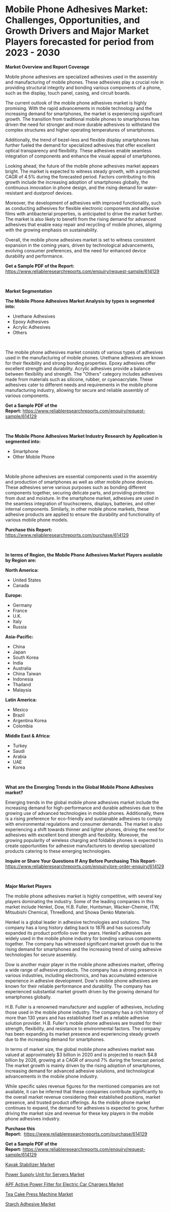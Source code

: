 <p><h1>Mobile Phone Adhesives Market: Challenges, Opportunities, and Growth Drivers and Major Market Players forecasted for period from 2023 - 2030</h1></p><p><strong>Market Overview and Report Coverage</strong></p>
<p><p>Mobile phone adhesives are specialized adhesives used in the assembly and manufacturing of mobile phones. These adhesives play a crucial role in providing structural integrity and bonding various components of a phone, such as the display, touch panel, casing, and circuit boards.</p><p>The current outlook of the mobile phone adhesives market is highly promising. With the rapid advancements in mobile technology and the increasing demand for smartphones, the market is experiencing significant growth. The transition from traditional mobile phones to smartphones has driven the need for stronger and more durable adhesives to withstand the complex structures and higher operating temperatures of smartphones.</p><p>Additionally, the trend of bezel-less and flexible display smartphones has further fueled the demand for specialized adhesives that offer excellent optical transparency and flexibility. These adhesives enable seamless integration of components and enhance the visual appeal of smartphones.</p><p>Looking ahead, the future of the mobile phone adhesives market appears bright. The market is expected to witness steady growth, with a projected CAGR of 4.5% during the forecasted period. Factors contributing to this growth include the increasing adoption of smartphones globally, the continuous innovation in phone design, and the rising demand for water-resistant and dustproof devices.</p><p>Moreover, the development of adhesives with improved functionality, such as conducting adhesives for flexible electronic components and adhesive films with antibacterial properties, is anticipated to drive the market further. The market is also likely to benefit from the rising demand for advanced adhesives that enable easy repair and recycling of mobile phones, aligning with the growing emphasis on sustainability.</p><p>Overall, the mobile phone adhesives market is set to witness consistent expansion in the coming years, driven by technological advancements, evolving consumer preferences, and the need for enhanced device durability and performance.</p></p>
<p><strong>Get a Sample PDF of the Report:</strong> <a href="https://www.reliableresearchreports.com/enquiry/request-sample/614129">https://www.reliableresearchreports.com/enquiry/request-sample/614129</a></p>
<p>&nbsp;</p>
<p><strong>Market Segmentation</strong></p>
<p><strong>The Mobile Phone Adhesives Market Analysis by types is segmented into:</strong></p>
<p><ul><li>Urethane Adhesives</li><li>Epoxy Adhesives</li><li>Acrylic Adhesives</li><li>Others</li></ul></p>
<p>&nbsp;</p>
<p><p>The mobile phone adhesives market consists of various types of adhesives used in the manufacturing of mobile phones. Urethane adhesives are known for their flexibility and strong bonding properties. Epoxy adhesives offer excellent strength and durability. Acrylic adhesives provide a balance between flexibility and strength. The "Others" category includes adhesives made from materials such as silicone, rubber, or cyanoacrylate. These adhesives cater to different needs and requirements in the mobile phone manufacturing industry, allowing for secure and reliable assembly of various components.</p></p>
<p><strong>Get a Sample PDF of the Report:</strong>&nbsp;<a href="https://www.reliableresearchreports.com/enquiry/request-sample/614129">https://www.reliableresearchreports.com/enquiry/request-sample/614129</a></p>
<p>&nbsp;</p>
<p><strong>The Mobile Phone Adhesives Market Industry Research by Application is segmented into:</strong></p>
<p><ul><li>Smartphone</li><li>Other Mobile Phone</li></ul></p>
<p>&nbsp;</p>
<p><p>Mobile phone adhesives are essential components used in the assembly and production of smartphones as well as other mobile phone devices. These adhesives serve various purposes such as bonding different components together, securing delicate parts, and providing protection from dust and moisture. In the smartphone market, adhesives are used in the seamless integration of touchscreens, displays, batteries, and other internal components. Similarly, in other mobile phone markets, these adhesive products are applied to ensure the durability and functionality of various mobile phone models.</p></p>
<p><strong>Purchase this Report:</strong>&nbsp; <a href="https://www.reliableresearchreports.com/purchase/614129">https://www.reliableresearchreports.com/purchase/614129</a></p>
<p>&nbsp;</p>
<p><strong>In terms of Region, the Mobile Phone Adhesives Market Players available by Region are:</strong></p>
<p>
    <p> <strong> North America: </strong>
        <ul>
            <li>United States</li>
            <li>Canada</li>
        </ul>
        </p> 
    <p> <strong> Europe: </strong>
        <ul>
            <li>Germany</li>
            <li>France</li>
            <li>U.K.</li>
            <li>Italy</li>
            <li>Russia</li>
        </ul>
        </p> 
    <p> <strong> Asia-Pacific: </strong>
        <ul>
            <li>China</li>
            <li>Japan</li>
            <li>South Korea</li>
            <li>India</li>
            <li>Australia</li>
            <li>China Taiwan</li>
            <li>Indonesia</li>
            <li>Thailand</li>
            <li>Malaysia</li>
        </ul>
        </p> 
    <p> <strong> Latin America: </strong>
        <ul>
            <li>Mexico</li>
            <li>Brazil</li>
            <li>Argentina Korea</li>
            <li>Colombia</li>
        </ul>
        </p> 
    <p> <strong> Middle East & Africa: </strong>
        <ul>
            <li>Turkey</li>
            <li>Saudi</li>
            <li>Arabia</li>
            <li>UAE</li>
            <li>Korea</li>
        </ul>
    </p>
    </p>
<p>&nbsp;</p>
<p><strong>What are the Emerging Trends in the Global Mobile Phone Adhesives market?</strong></p>
<p><p>Emerging trends in the global mobile phone adhesives market include the increasing demand for high-performance and durable adhesives due to the growing use of advanced technologies in mobile phones. Additionally, there is a rising preference for eco-friendly and sustainable adhesives to comply with environmental regulations and consumer demands. The market is also experiencing a shift towards thinner and lighter phones, driving the need for adhesives with excellent bond strength and flexibility. Moreover, the growing popularity of wireless charging and foldable phones is expected to create opportunities for adhesive manufacturers to develop specialized products catering to these emerging technologies.</p></p>
<p><strong>Inquire or Share Your Questions If Any Before Purchasing This Report</strong>- <a href="https://www.reliableresearchreports.com/enquiry/pre-order-enquiry/614129">https://www.reliableresearchreports.com/enquiry/pre-order-enquiry/614129</a></p>
<p>&nbsp;</p>
<p><strong>Major Market Players</strong></p>
<p><p>The mobile phone adhesives market is highly competitive, with several key players dominating the industry. Some of the leading companies in this market include Henkel, Dow, H.B. Fuller, Huntsman, Wacker-Chemie, ITW, Mitsubishi Chemical, ThreeBond, and Showa Denko Materials.</p><p>Henkel is a global leader in adhesive technologies and solutions. The company has a long history dating back to 1876 and has successfully expanded its product portfolio over the years. Henkel's adhesives are widely used in the mobile phone industry for bonding various components together. The company has witnessed significant market growth due to the rising demand for smartphones and the increasing trend of using adhesive technologies for secure assembly.</p><p>Dow is another major player in the mobile phone adhesives market, offering a wide range of adhesive products. The company has a strong presence in various industries, including electronics, and has accumulated extensive experience in adhesive development. Dow's mobile phone adhesives are known for their reliable performance and durability. The company has experienced substantial market growth driven by the growing demand for smartphones globally.</p><p>H.B. Fuller is a renowned manufacturer and supplier of adhesives, including those used in the mobile phone industry. The company has a rich history of more than 130 years and has established itself as a reliable adhesive solution provider. H.B. Fuller's mobile phone adhesives are trusted for their strength, flexibility, and resistance to environmental factors. The company has been expanding its market presence and experiencing steady growth due to the increasing demand for smartphones.</p><p>In terms of market size, the global mobile phone adhesives market was valued at approximately $3 billion in 2020 and is projected to reach $4.8 billion by 2026, growing at a CAGR of around 7% during the forecast period. The market growth is mainly driven by the rising adoption of smartphones, increasing demand for advanced adhesive solutions, and technological advancements in the mobile phone industry.</p><p>While specific sales revenue figures for the mentioned companies are not available, it can be inferred that these companies contribute significantly to the overall market revenue considering their established positions, market presence, and trusted product offerings. As the mobile phone market continues to expand, the demand for adhesives is expected to grow, further driving the market size and revenue for these key players in the mobile phone adhesives industry.</p></p>
<p><strong>Purchase this Report:</strong>&nbsp;&nbsp;<a href="https://www.reliableresearchreports.com/purchase/614129">https://www.reliableresearchreports.com/purchase/614129</a></p>
<p></p>
<p><strong>Get a Sample PDF of the Report:</strong>&nbsp;<a href="https://www.reliableresearchreports.com/enquiry/request-sample/614129">https://www.reliableresearchreports.com/enquiry/request-sample/614129</a></p>
<p><p><a href="https://medium.com/@krish.reportprime/kayak-stabilizer-market-size-growth-forecast-2023-2030-4ff91b026714">Kayak Stabilizer Market</a></p><p><a href="https://www.linkedin.com/pulse/power-supply-unit-servers-market-research-report-provides-yztqe/">Power Supply Unit for Servers Market</a></p><p><a href="https://www.linkedin.com/pulse/apf-active-power-filter-electric-car-chargers-market-share-slzae/">APF Active Power Filter for Electric Car Chargers Market</a></p><p><a href="https://github.com/sofyaavrova/Market-Research-Report-List-1/blob/main/tea-cake-press-machine-market.md">Tea Cake Press Machine Market</a></p><p><a href="https://github.com/kholmovskayalyudmila/Market-Research-Report-List-1/blob/main/starch-adhesive-market.md">Starch Adhesive Market</a></p></p>